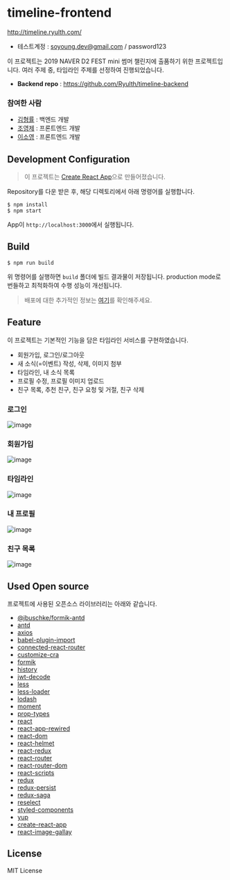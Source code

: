 # timeline-frontend

http://timeline.ryulth.com/
* 테스트계정 : soyoung.dev@gmail.com / password123

이 프로젝트는 2019 NAVER D2 FEST mini 썸머 챌린지에 출품하기 위한 프로젝트입니다. 여러 주제 중, 타임라인 주제를 선정하여 진행되었습니다.

* **Backend repo** : https://github.com/Ryulth/timeline-backend

### 참여한 사람
* [김형률](https://github.com/Ryulth) : 백엔드 개발
* [조영제](https://github.com/siosio34) : 프론트엔드 개발
* [이소영](https://github.com/devSoyoung) : 프론트엔드 개발

## Development Configuration

> 이 프로젝트는 [Create React App](https://github.com/facebook/create-react-app)으로 만들어졌습니다.

Repository를 다운 받은 후, 해당 디렉토리에서 아래 명령어를 실행합니다.

```
$ npm install
$ npm start
```

App이 `http://localhost:3000`에서 실행됩니다.

## Build

```
$ npm run build
```

위 명령어를 실행하면 `build` 폴더에 빌드 결과물이 저장됩니다. production mode로 번들하고 최적화하여 수행 성능이 개선됩니다.

> 배포에 대한 추가적인 정보는 [여기](https://facebook.github.io/create-react-app/docs/deployment)를 확인해주세요.

## Feature
이 프로젝트는 기본적인 기능을 담은 타임라인 서비스를 구현하였습니다.
* 회원가입, 로그인/로그아웃
* 새 소식(=이벤트) 작성, 삭제, 이미지 첨부
* 타임라인, 내 소식 목록
* 프로필 수정, 프로필 이미지 업로드
* 친구 목록, 추천 친구, 친구 요청 및 거절, 친구 삭제

### 로그인
![image](https://user-images.githubusercontent.com/42922453/62202242-e7c5b800-b3c3-11e9-9333-7004e03240be.png)

### 회원가입
![image](https://user-images.githubusercontent.com/42922453/62202290-ff9d3c00-b3c3-11e9-933c-14bd143fec3b.png)

### 타임라인
![image](https://user-images.githubusercontent.com/42922453/62202350-1774c000-b3c4-11e9-92fe-8425e6396c3d.png)

### 내 프로필
![image](https://user-images.githubusercontent.com/42922453/62202384-29566300-b3c4-11e9-9262-f874e4aaca3d.png)

### 친구 목록
![image](https://user-images.githubusercontent.com/42922453/62202433-3f642380-b3c4-11e9-85ee-bce6252d3cdc.png)

## Used Open source
프로젝트에 사용된 오픈소스 라이브러리는 아래와 같습니다.

* [@jbuschke/formik-antd](https://www.npmjs.com/package/@jbuschke/formik-antd)
* [antd](https://www.npmjs.com/package/antd)
* [axios](https://www.npmjs.com/package/axios)
* [babel-plugin-import](https://www.npmjs.com/package/babel-plugin-import)
* [connected-react-router](https://www.npmjs.com/package/connected-react-router)
* [customize-cra](https://www.npmjs.com/package/customize-cra)
* [formik](https://www.npmjs.com/package/formik)
* [history](https://www.npmjs.com/package/history)
* [jwt-decode](https://www.npmjs.com/package/jwt-decode)
* [less](https://www.npmjs.com/package/less)
* [less-loader](https://www.npmjs.com/package/less-loader)
* [lodash](https://www.npmjs.com/package/lodash)
* [moment](https://www.npmjs.com/package/moment)
* [prop-types](https://www.npmjs.com/package/prop-types)
* [react](https://www.npmjs.com/package/react)
* [react-app-rewired](https://www.npmjs.com/package/react-app-rewired)
* [react-dom](https://www.npmjs.com/package/react-dom)
* [react-helmet](https://www.npmjs.com/package/react-helmet)
* [react-redux](https://www.npmjs.com/package/react-redux)
* [react-router](https://www.npmjs.com/package/react-router)
* [react-router-dom](https://www.npmjs.com/package/react-router-dom)
* [react-scripts](https://www.npmjs.com/package/react-scripts)
* [redux](https://www.npmjs.com/package/redux)
* [redux-persist](https://www.npmjs.com/package/redux-persist)
* [redux-saga](https://www.npmjs.com/package/redux-saga)
* [reselect](https://www.npmjs.com/package/reselect)
* [styled-components](https://www.npmjs.com/package/styled-components)
* [yup](https://www.npmjs.com/package/yup)
* [create-react-app](https://www.npmjs.com/package/create-react-app)
* [react-image-gallay](https://github.com/xiaolin/react-image-galler)

## License
MIT License
